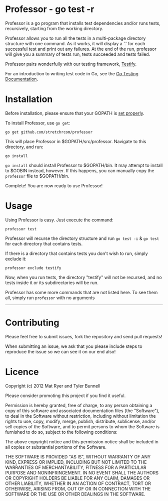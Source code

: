 Professor - go test -r
===================================

Professor is a go program that installs test dependencies and/or runs tests, recursively, starting from the working directory.

Professor allows you to run all the tests in a multi-package directory structure with one command. As it works, it will display a '.' for each successful test and print out any failures. At the end of the run, professor will give you a summary of tests run, tests succeeded and tests failed.

Professor pairs wonderfully with our testing framework, [Testify](http://github.com/stretchrcom/testify).

For an introduction to writing test code in Go, see the [Go Testing Documentation](http://golang.org/doc/code.html#Testing).

Installation
============

Before installation, please ensure that your GOPATH is [set properly](http://golang.org/doc/code.html#tmp_2).

To install Professor, use `go get`:

    go get github.com/stretchrcom/professor

This will place Professor in $GOPATH/src/professor. Navigate to this directory, and run:

	go install
	
`go install` should install Professor to $GOPATH/bin. It may attempt to install to $GOBIN instead, however. If this happens, you can manually copy the `professor` file to $GOPATH/bin.

Complete! You are now ready to use Professor!


Usage
=====

Using Professor is easy. Just execute the command:

	professor test

Professor will recurse the directory structure and run `go test -i` & `go test` for each directory that contains tests.

If there is a directory that contains tests you don't wish to run, simply exclude it:

	professor exclude testify
	
Now, when you run tests, the directory "testify" will not be recursed, and no tests inside it or its subdirectories will be run.

Professor has some more commands that are not listed here. To see them all, simply run `professor` with no arguments


------

Contributing
============

Please feel free to submit issues, fork the repository and send pull requests!

When submitting an issue, we ask that you please include steps to reproduce the issue so we can see it on our end also!


Licence
=======
Copyright (c) 2012 Mat Ryer and Tyler Bunnell

Please consider promoting this project if you find it useful.

Permission is hereby granted, free of charge, to any person obtaining a copy of this software and associated documentation files (the "Software"), to deal in the Software without restriction, including without limitation the rights to use, copy, modify, merge, publish, distribute, sublicense, and/or sell copies of the Software, and to permit persons to whom the Software is furnished to do so, subject to the following conditions:

The above copyright notice and this permission notice shall be included in all copies or substantial portions of the Software.

THE SOFTWARE IS PROVIDED "AS IS", WITHOUT WARRANTY OF ANY KIND, EXPRESS OR IMPLIED, INCLUDING BUT NOT LIMITED TO THE WARRANTIES OF MERCHANTABILITY, FITNESS FOR A PARTICULAR PURPOSE AND NONINFRINGEMENT. IN NO EVENT SHALL THE AUTHORS OR COPYRIGHT HOLDERS BE LIABLE FOR ANY CLAIM, DAMAGES OR OTHER LIABILITY, WHETHER IN AN ACTION OF CONTRACT, TORT OR OTHERWISE, ARISING FROM, OUT OF OR IN CONNECTION WITH THE SOFTWARE OR THE USE OR OTHER DEALINGS IN THE SOFTWARE.